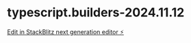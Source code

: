 # typescript.builders-2024.11.12

[Edit in StackBlitz next generation editor ⚡️](https://stackblitz.com/~/github.com/MarcinCebula/typescript.builders-2024.11.12)